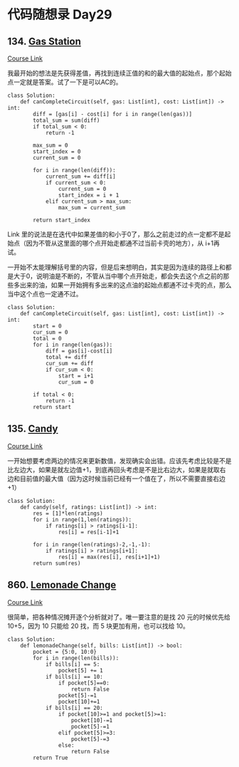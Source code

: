 # 代码随想录 Day29

## 134. [Gas Station](https://leetcode.com/problems/gas-station/)

[Course Link](https://programmercarl.com/0134.%E5%8A%A0%E6%B2%B9%E7%AB%99.html#%E5%85%B6%E4%BB%96%E8%AF%AD%E8%A8%80%E7%89%88%E6%9C%AC)

我最开始的想法是先获得差值，再找到连续正值的和的最大值的起始点，那个起始点一定就是答案。试了一下是可以AC的。

```
class Solution:
    def canCompleteCircuit(self, gas: List[int], cost: List[int]) -> int:
        diff = [gas[i] - cost[i] for i in range(len(gas))]
        total_sum = sum(diff)
        if total_sum < 0:
            return -1

        max_sum = 0
        start_index = 0
        current_sum = 0
        
        for i in range(len(diff)):
            current_sum += diff[i]
            if current_sum < 0:
                current_sum = 0
                start_index = i + 1
            elif current_sum > max_sum:
                max_sum = current_sum

        return start_index
```

Link 里的说法是在迭代中如果差值的和小于0了，那么之前走过的点一定都不是起始点（因为不管从这里面的哪个点开始走都通不过当前卡壳的地方），从 i+1再试。

一开始不太能理解括号里的内容，但是后来想明白，其实是因为连续的路径上和都是大于0，说明油是不断的，不管从当中哪个点开始走，都会失去这个点之前的那些多出来的油，如果一开始拥有多出来的这点油的起始点都通不过卡壳的点，那么当中这个点也一定通不过。

```
class Solution:
    def canCompleteCircuit(self, gas: List[int], cost: List[int]) -> int:
        start = 0
        cur_sum = 0
        total = 0
        for i in range(len(gas)):
            diff = gas[i]-cost[i]
            total += diff
            cur_sum += diff
            if cur_sum < 0:
                start = i+1
                cur_sum = 0
        
        if total < 0:
            return -1
        return start
```

## 135. [Candy](https://leetcode.com/problems/candy/)

[Course Link](https://programmercarl.com/0135.%E5%88%86%E5%8F%91%E7%B3%96%E6%9E%9C.html#%E5%85%B6%E4%BB%96%E8%AF%AD%E8%A8%80%E7%89%88%E6%9C%AC)

一开始想要考虑两边的情况来更新数值，发现确实会出错。应该先考虑比较是不是比左边大，如果是就左边值+1，到底再回头考虑是不是比右边大，如果是就取右边和目前值的最大值（因为这时候当前已经有一个值在了，所以不需要直接右边+1）

```
class Solution:
    def candy(self, ratings: List[int]) -> int:
        res = [1]*len(ratings)
        for i in range(1,len(ratings)):
            if ratings[i] > ratings[i-1]:
                res[i] = res[i-1]+1

        for i in range(len(ratings)-2,-1,-1):
            if ratings[i] > ratings[i+1]:
                res[i] = max(res[i], res[i+1]+1)
        return sum(res)
```

## 860. [Lemonade Change](https://leetcode.com/problems/lemonade-change/)

[Course Link](https://programmercarl.com/0860.%E6%9F%A0%E6%AA%AC%E6%B0%B4%E6%89%BE%E9%9B%B6.html#%E5%85%B6%E4%BB%96%E8%AF%AD%E8%A8%80%E7%89%88%E6%9C%AC)

很简单，把各种情况摊开逐个分析就对了。唯一要注意的是找 20 元的时候优先给 10+5，因为 10 只能给 20 找，而 5 块更加有用，也可以找给 10。

```
class Solution:
    def lemonadeChange(self, bills: List[int]) -> bool:
        pocket = {5:0, 10:0}
        for i in range(len(bills)):
            if bills[i] == 5:
                pocket[5] += 1
            if bills[i] == 10:
                if pocket[5]==0:
                    return False
                pocket[5]-=1
                pocket[10]+=1
            if bills[i] == 20:
                if pocket[10]>=1 and pocket[5]>=1:
                    pocket[10]-=1
                    pocket[5]-=1
                elif pocket[5]>=3:
                    pocket[5]-=3
                else:
                    return False
        return True
```
